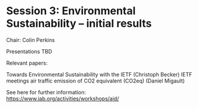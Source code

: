 # Session 3: Environmental Sustainability – initial results

Chair: Colin Perkins 

Presentations TBD

Relevant papers:

Towards Environmental Sustainability with the IETF (Christoph Becker)
IETF meetings air traffic emission of CO2 equivalent (CO2eq) (Daniel Migault)


See here for further information: https://www.iab.org/activities/workshops/aid/
